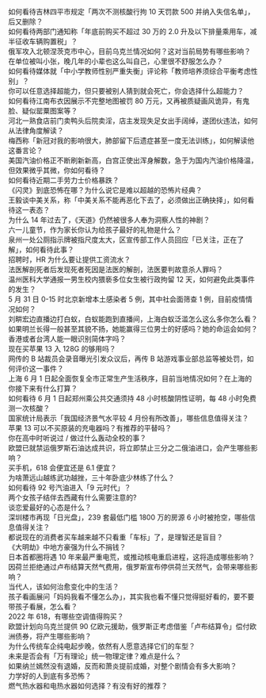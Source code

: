 如何看待吉林四平市规定「两次不测核酸行拘 10 天罚款 500 并纳入失信名单」，后又删除？  
如何看待两部门通知称「年底前购买不超过 30 万的 2.0 升及以下排量乘用车，减半征收车辆购置税」？  
俄军攻入北顿涅茨克市中心，目前乌克兰情况如何？这对当前局势有哪些影响？  
在单位被叫小张，晚几年的小辈也这么叫自己，心里很不舒服怎么办？  
如何看待媒体就「中小学教师性别严重失衡」评论称「教师培养须综合平衡考虑性别」？  
你可以任意选择超能力，但只要被别人猜到就会死亡，你会选择什么超能力？  
如何看待江南布衣因展示不完整地图被罚 80 万元，又再被质疑画风诡异，有鬼脸、疑似罂粟图案等？  
河北一熟食店前门卖鸭头后院卖淫，店主发现失足女出手阔绰，遂团伙违法，如何从法律角度解读？  
梅西称「新冠对我的影响很大，肺部留下后遗症甚至一度无法训练」，如何解读他这番言论？  
美国汽油价格正不断刷新新高，白宫正使出浑身解数，急于为国内汽油价格降温，但效果微乎其微，你如何看待？  
如何看待近期二手劳力士价格暴跌？  
《闪灵》到底恐怖在哪？为什么说它是难以超越的恐怖片经典？  
王毅谈中美关系，称「中美关系不能再恶化下去了，必须做出正确抉择」，如何看待这一表态？  
为什么 14 年过去了，《天道》仍然被很多人奉为洞察人性的神剧？  
六一儿童节，作为家长你认为给孩子最好的礼物是什么？  
泉州一处公厕指示牌被指尺度太大，区宣传部工作人员回应「已关注，正在了解」，如何看待此事？  
招聘时，HR 为什么要让提供工资流水？  
法医解剖死者后发现死者死因是法医的解剖，法医要判故意杀人罪吗？  
温州医科大学通报一男生校内猥亵多位女生被行政拘留 12 天，如何避免此类事件的发生？  
5 月 31 日 0-15 时北京新增本土感染者 5 例，其中社会面筛查 1 例，目前疫情情况如何？  
刘畊宏边直播边打白蚁，白蚁能跑到直播间，上海白蚁泛滥怎么这么多你怎么看？  
如果明兰长得一般甚至其貌不扬，她能赢得三位男士的好感吗？她的命运会如何？  
香港或者台湾人能一眼识别简体字吗？  
现在买苹果 13 入 128G 的够用吗？  
网传的 B 站裁员会录音曝光引发众议后，再传 B 站游戏事业部总监等被处罚，如何评价这一事件？  
上海 6 月 1 日起全面恢复全市正常生产生活秩序，目前当地情况如何？在上海的你接下来有什么打算？  
如何看待 6 月 1 日起郑州乘公共交通须持 48 小时核酸阴性证明，每 48 小时免费测一次核酸？  
国家统计局表示「我国经济景气水平较 4 月份有所改善」，哪些信息值得关注？  
苹果 13 可以不买原装的充电器吗？有推荐的平替吗？  
你在高中时听说过 / 做过什么轰动全校的事？  
欧盟已就禁运俄罗斯石油达成共识，将立即禁止三分之二俄油进口，会产生哪些影响？  
买手机，618 会便宜还是 6.1 便宜？  
为啥萧远山越练武功越挫，三十年卧底少林练了什么？  
如何看待 92 号汽油进入「9 元时代」？  
两个女孩子结伴去西藏有什么需要注意的?  
谈恋爱最好的心态是什么？  
深圳楼市再现「日光盘」，239 套最低门槛 1800 万的房源 6 小时被抢空，哪些信息值得关注？  
都说现在的消费者买车越来越不只看重「车标」了，是理智还是盲目？  
《大明劫》中地方豪强为什么不捐钱？  
日本首都圈将遇 10 年来最严重电荒，或推动核电重启进程，这将造成哪些影响？  
因荷兰拒绝通过卢布结算天然气费用，俄罗斯宣布停供荷兰天然气，会带来哪些影响？  
当代人，该如何治愈变化中的生活？  
孩子看画展问「妈妈我看不懂怎么办」，其实我也看不懂只觉得挺好看的，要不要带孩子看展，怎么看？  
2022 年 618，有哪些空调值得购买？  
欧盟计划向乌克兰提供 90 亿欧元援助，俄罗斯正考虑借鉴「卢布结算令」偿付欧洲债券，将产生哪些影响？  
为什么传统车企纯电起步晚，依然有人愿意选择它们的车型？  
未来是否会有「万有理论」统一物理定律？难点是什么？  
如果纳兰嫣然没有退婚，反而和萧炎提前成婚，对整个剧情会有多大影响？  
力学好的人到底有多恐怖？  
燃气热水器和电热水器如何选择？有没有好的推荐？  
